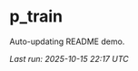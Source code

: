 # p_train

Auto-updating README demo.

<!--START_SECTION:status-->
_Last run: 2025-10-15 22:17 UTC_
<!--END_SECTION:status-->


































































































































































































































































































































































































































































































































































































































































































































































































































































































































































































































































































































































































































































































































